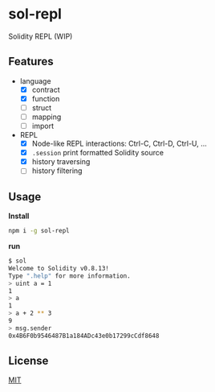 # sol-repl

Solidity REPL (WIP)

## Features

* language
  * [x] contract
  * [x] function
  * [ ] struct
  * [ ] mapping
  * [ ] import
* REPL
  * [x] Node-like REPL interactions: Ctrl-C, Ctrl-D, Ctrl-U, ...
  * [x] `.session` print formatted Solidity source
  * [x] history traversing
  * [ ] history filtering

## Usage

**Install**

```sh
npm i -g sol-repl
```

**run**

```sh
$ sol
Welcome to Solidity v0.8.13!
Type ".help" for more information.
> uint a = 1
1
> a
1
> a + 2 ** 3
9
> msg.sender
0x4B6F0b9546487B1a184ADc43e0b17299cCdf8648
```

## License

[MIT](./LICENSE)
